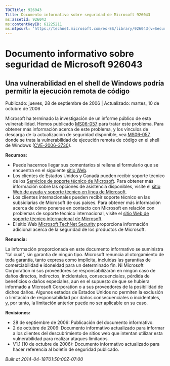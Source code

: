 ```yaml
---
TOCTitle: 926043
Title: Documento informativo sobre seguridad de Microsoft 926043
ms:assetid: 926043
ms:contentKeyID: 61225211
ms:mtpsurl: 'https://technet.microsoft.com/es-ES/library/926043(v=Security.10)'
---
```



Documento informativo sobre seguridad de Microsoft 926043
=========================================================

Una vulnerabilidad en el shell de Windows podría permitir la ejecución remota de código
---------------------------------------------------------------------------------------

Publicado: jueves, 28 de septiembre de 2006 | Actualizado: martes, 10 de octubre de 2006

Microsoft ha terminado la investigación de un informe público de esta vulnerabilidad. Hemos publicado [MS06-057](http://www.microsoft.com/spain/technet/seguridad/boletines/ms06-057.mspx) para tratar este problema. Para obtener más información acerca de este problema, y los vínculos de descarga de la actualización de seguridad disponible, vea [MS06-057](http://www.microsoft.com/spain/technet/seguridad/boletines/ms06-057.mspx), donde se trata la vulnerabilidad de ejecución remota de código en el shell de Windows ([CVE-2006-3730](http://www.cve.mitre.org/cgi-bin/cvename.cgi?name=cve-2006-3730)).

**Recursos:**

-   Puede hacernos llegar sus comentarios si rellena el formulario que se encuentra en el siguiente [sitio Web](https://support.microsoft.com/common/survey.aspx?scid=sw;en;1257&amp;showpage=1&amp;ws=technet&amp;sd=tech).
-   Los clientes de Estados Unidos y Canadá pueden recibir soporte técnico de los [Servicios de soporte técnico de Microsoft](http://support.microsoft.com/default.aspx?scid=fh;es-es;incidentsubmit). Para obtener más información sobre las opciones de asistencia disponibles, visite el [sitio Web de ayuda y soporte técnico en línea de Microsoft](http://support.microsoft.com/).
-   Los clientes internacionales pueden recibir soporte técnico en las subsidiarias de Microsoft de sus países. Para obtener más información acerca de cómo ponerse en contacto con Microsoft en relación con problemas de soporte técnico internacional, visite el [sitio Web de soporte técnico internacional de Microsoft](http://go.microsoft.com/fwlink/?linkid=21155).
-   El sitio Web [Microsoft TechNet Security](http://www.microsoft.com/spain/technet/seguridad/default.mspx) proporciona información adicional acerca de la seguridad de los productos de Microsoft.

**Renuncia:**

La información proporcionada en este documento informativo se suministra "tal cual", sin garantía de ningún tipo. Microsoft renuncia al otorgamiento de toda garantía, tanto expresa como implícita, incluidas las garantías de comerciabilidad e idoneidad para un determinado fin. Ni Microsoft Corporation ni sus proveedores se responsabilizarán en ningún caso de daños directos, indirectos, incidentales, consecuenciales, pérdida de beneficios o daños especiales, aun en el supuesto de que se hubiera informado a Microsoft Corporation o a sus proveedores de la posibilidad de dichos daños. Algunos estados de Estados Unidos no permiten la exclusión o limitación de responsabilidad por daños consecuenciales o incidentales, y, por tanto, la limitación anterior puede no ser aplicable en su caso.

**Revisiones:**

-   28 de septiembre de 2006: Publicación del documento informativo.
-   2 de octubre de 2006: Documento informativo actualizado para informar a los clientes del descubrimiento de sitios web que intentan utilizar esta vulnerabilidad para realizar ataques limitados.
-   V1.1 (10 de octubre de 2006): Documento informativo actualizado para hacer referencia al boletín de seguridad publicado.

*Built at 2014-04-18T01:50:00Z-07:00*
